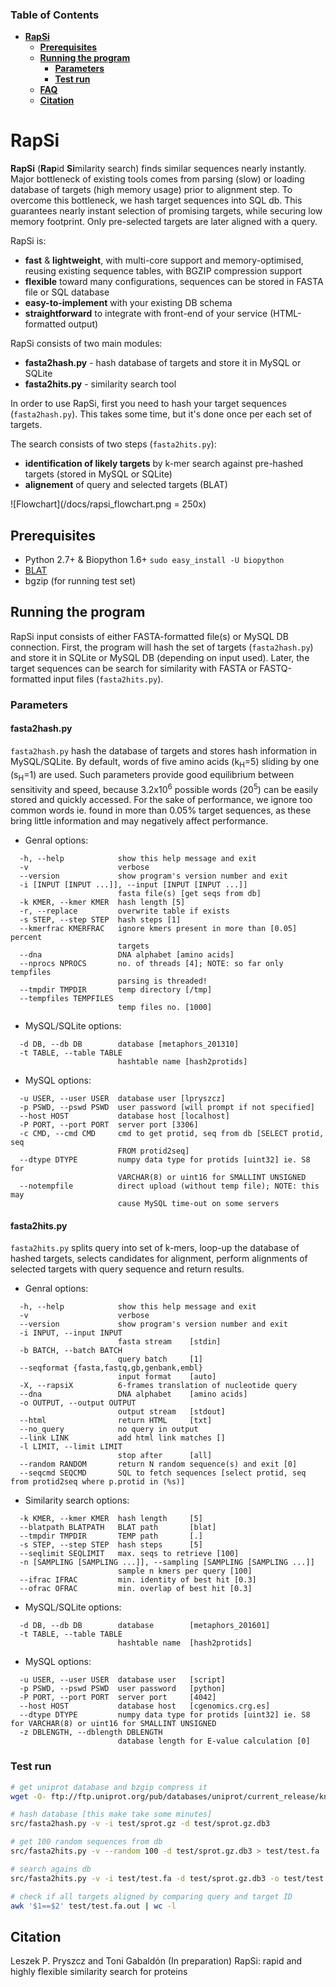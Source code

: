### Table of Contents
- **[RapSi](#rapsi)**  
  - **[Prerequisites](#prerequisites)**  
  - **[Running the program](#running-the-program)**  
    - **[Parameters](#parameters)**  
    - **[Test run](#test-run)**  
  - **[FAQ](#faq)**  
  - **[Citation](#citation)**  

# RapSi
**RapSi** (**Rap**id **Si**milarity search) finds similar sequences nearly instantly. Major bottleneck of existing tools comes from parsing (slow) or loading database of targets (high memory usage) prior to alignment step. To overcome this bottleneck, we hash target sequences into SQL db. This guarantees nearly instant selection of promising targets, while securing low memory footprint. Only pre-selected targets are later aligned with a query. 

RapSi is:
- **fast** & **lightweight**, with multi-core support and memory-optimised, reusing existing sequence tables, with BGZIP compression support
- **flexible** toward many configurations, sequences can be stored in FASTA file or SQL database
- **easy-to-implement** with your existing DB schema
- **straightforward** to integrate with front-end of your service (HTML-formatted output)

RapSi consists of two main modules:
* **fasta2hash.py** - hash database of targets and store it in MySQL or SQLite
* **fasta2hits.py** - similarity search tool 

In order to use RapSi, first you need to hash your target sequences (`fasta2hash.py`). This takes some time, but it's done once per each set of targets. 

The search consists of two steps (`fasta2hits.py`):
- **identification of likely targets** by k-mer search against pre-hashed targets (stored in MySQL or SQLite)
- **alignement** of query and selected targets (BLAT)

![Flowchart](/docs/rapsi_flowchart.png = 250x)

## Prerequisites
- Python 2.7+ & Biopython 1.6+ `sudo easy_install -U biopython`
- [BLAT](https://genome.ucsc.edu/FAQ/FAQblat.html#blat3)
- bgzip (for running test set)

## Running the program
RapSi input consists of either FASTA-formatted file(s) or MySQL DB connection. First, the program will hash the set of targets (`fasta2hash.py`) and store it in SQLite or MySQL DB (depending on input used).
Later, the target sequences can be search for similarity with FASTA or FASTQ-formatted input files (`fasta2hits.py`). 

### Parameters

#### fasta2hash.py
`fasta2hash.py` hash the database of targets and stores hash information in MySQL/SQLite. By default, words of five amino acids (k<sub>H</sub>=5) sliding by one (s<sub>H</sub>=1) are used. Such parameters provide good equilibrium between sensitivity and speed, because 3.2x10<sup>6</sup> possible words (20<sup>5</sup>) can be easily stored and quickly accessed. For the sake of performance, we ignore too common words ie. found in more than 0.05% target sequences, as these bring little information and may negatively affect performance. 

- Genral options:
```
  -h, --help            show this help message and exit
  -v                    verbose
  --version             show program's version number and exit
  -i [INPUT [INPUT ...]], --input [INPUT [INPUT ...]]
                        fasta file(s) [get seqs from db]
  -k KMER, --kmer KMER  hash length [5]
  -r, --replace         overwrite table if exists
  -s STEP, --step STEP  hash steps [1]
  --kmerfrac KMERFRAC   ignore kmers present in more than [0.05] percent
                        targets
  --dna                 DNA alphabet [amino acids]
  --nprocs NPROCS       no. of threads [4]; NOTE: so far only tempfiles
                        parsing is threaded!
  --tmpdir TMPDIR       temp directory [/tmp]
  --tempfiles TEMPFILES
                        temp files no. [1000]
```

- MySQL/SQLite options:
```
  -d DB, --db DB        database [metaphors_201310]
  -t TABLE, --table TABLE
                        hashtable name [hash2protids]
```

- MySQL options:
```
  -u USER, --user USER  database user [lpryszcz]
  -p PSWD, --pswd PSWD  user password [will prompt if not specified]
  --host HOST           database host [localhost]
  -P PORT, --port PORT  server port [3306]
  -c CMD, --cmd CMD     cmd to get protid, seq from db [SELECT protid, seq
                        FROM protid2seq]
  --dtype DTYPE         numpy data type for protids [uint32] ie. S8 for
                        VARCHAR(8) or uint16 for SMALLINT UNSIGNED
  --notempfile          direct upload (without temp file); NOTE: this may
                        cause MySQL time-out on some servers
```


#### fasta2hits.py
`fasta2hits.py` splits query into set of k-mers, loop-up the database of hashed targets, selects candidates for alignment, perform alignments of selected targets with query sequence and return results. 

- Genral options:
```
  -h, --help            show this help message and exit
  -v                    verbose
  --version             show program's version number and exit
  -i INPUT, --input INPUT
                        fasta stream    [stdin]
  -b BATCH, --batch BATCH
                        query batch     [1]
  --seqformat {fasta,fastq,gb,genbank,embl}
                        input format    [auto]
  -X, --rapsiX          6-frames translation of nucleotide query
  --dna                 DNA alphabet    [amino acids]
  -o OUTPUT, --output OUTPUT
                        output stream   [stdout]
  --html                return HTML     [txt]
  --no_query            no query in output
  --link LINK           add html link matches []
  -l LIMIT, --limit LIMIT
                        stop after      [all]
  --random RANDOM       return N random sequence(s) and exit [0]
  --seqcmd SEQCMD       SQL to fetch sequences [select protid, seq from protid2seq where p.protid in (%s)]
```

- Similarity search options:
```
  -k KMER, --kmer KMER  hash length     [5]
  --blatpath BLATPATH   BLAT path       [blat]
  --tmpdir TMPDIR       TEMP path       [.]
  -s STEP, --step STEP  hash steps      [5]
  --seqlimit SEQLIMIT   max. seqs to retrieve [100]
  -n [SAMPLING [SAMPLING ...]], --sampling [SAMPLING [SAMPLING ...]]
                        sample n kmers per query [100]
  --ifrac IFRAC         min. identity of best hit [0.3]
  --ofrac OFRAC         min. overlap of best hit [0.3]
```

- MySQL/SQLite options:
```
  -d DB, --db DB        database        [metaphors_201601]
  -t TABLE, --table TABLE
                        hashtable name  [hash2protids]
```

- MySQL options:
```
  -u USER, --user USER  database user   [script]
  -p PSWD, --pswd PSWD  user password   [python]
  -P PORT, --port PORT  server port     [4042]
  --host HOST           database host   [cgenomics.crg.es]
  --dtype DTYPE         numpy data type for protids [uint32] ie. S8 for VARCHAR(8) or uint16 for SMALLINT UNSIGNED
  -z DBLENGTH, --dblength DBLENGTH
                        database length for E-value calculation [0]
```

### Test run

```bash
# get uniprot database and bzgip compress it
wget -O- ftp://ftp.uniprot.org/pub/databases/uniprot/current_release/knowledgebase/complete/uniprot_sprot.fasta.gz | zcat | bgzip > sprot.gz

# hash database [this make take some minutes]
src/fasta2hash.py -v -i test/sprot.gz -d test/sprot.gz.db3

# get 100 random sequences from db
src/fasta2hits.py -v --random 100 -d test/sprot.gz.db3 > test/test.fa

# search agains db
src/fasta2hits.py -v -i test/test.fa -d test/sprot.gz.db3 -o test/test.fa.out

# check if all targets aligned by comparing query and target ID
awk '$1==$2' test/test.fa.out | wc -l
```

## Citation
Leszek P. Pryszcz and Toni Gabaldón (In preparation) RapSi: rapid and highly flexible similarity search for proteins
